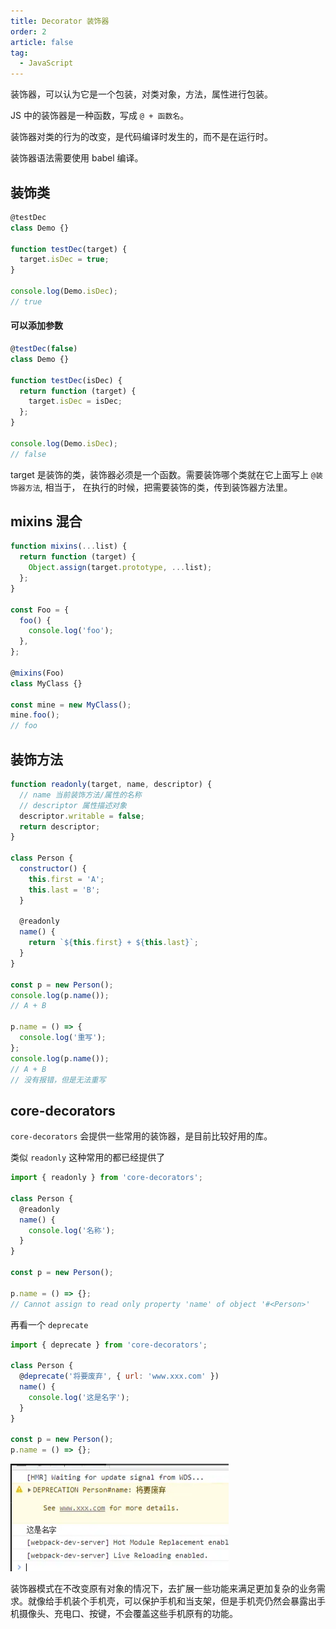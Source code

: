 ```yaml
---
title: Decorator 装饰器
order: 2
article: false
tag:
  - JavaScript
---
```


装饰器，可以认为它是一个包装，对类对象，方法，属性进行包装。

JS 中的装饰器是一种函数，写成 `@ + 函数名`。

装饰器对类的行为的改变，是代码编译时发生的，而不是在运行时。

装饰器语法需要使用 babel 编译。

## 装饰类

```javascript
@testDec
class Demo {}

function testDec(target) {
  target.isDec = true;
}

console.log(Demo.isDec);
// true
```

#### 可以添加参数

```javascript
@testDec(false)
class Demo {}

function testDec(isDec) {
  return function (target) {
    target.isDec = isDec;
  };
}

console.log(Demo.isDec);
// false
```

target 是装饰的类，装饰器必须是一个函数。需要装饰哪个类就在它上面写上 `@装饰器方法`, 相当于， 在执行的时候，把需要装饰的类，传到装饰器方法里。

## mixins 混合

```javascript
function mixins(...list) {
  return function (target) {
    Object.assign(target.prototype, ...list);
  };
}

const Foo = {
  foo() {
    console.log('foo');
  },
};

@mixins(Foo)
class MyClass {}

const mine = new MyClass();
mine.foo();
// foo
```

## 装饰方法

```javascript
function readonly(target, name, descriptor) {
  // name 当前装饰方法/属性的名称
  // descriptor 属性描述对象
  descriptor.writable = false;
  return descriptor;
}

class Person {
  constructor() {
    this.first = 'A';
    this.last = 'B';
  }

  @readonly
  name() {
    return `${this.first} + ${this.last}`;
  }
}

const p = new Person();
console.log(p.name());
// A + B

p.name = () => {
  console.log('重写');
};
console.log(p.name());
// A + B
// 没有报错，但是无法重写
```

## core-decorators

`core-decorators` 会提供一些常用的装饰器，是目前比较好用的库。

类似 `readonly` 这种常用的都已经提供了

```javascript
import { readonly } from 'core-decorators';

class Person {
  @readonly
  name() {
    console.log('名称');
  }
}

const p = new Person();

p.name = () => {};
// Cannot assign to read only property 'name' of object '#<Person>'
```

再看一个 `deprecate`

```javascript
import { deprecate } from 'core-decorators';

class Person {
  @deprecate('将要废弃', { url: 'www.xxx.com' })
  name() {
    console.log('这是名字');
  }
}

const p = new Person();
p.name = () => {};
```

![](images/es1.png)

装饰器模式在不改变原有对象的情况下，去扩展一些功能来满足更加复杂的业务需求。就像给手机装个手机壳，可以保护手机和当支架，但是手机壳仍然会暴露出手机摄像头、充电口、按键，不会覆盖这些手机原有的功能。
